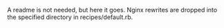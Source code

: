 A readme is not needed, but here it goes.  Nginx rewrites are dropped into the specified directory in recipes/default.rb.